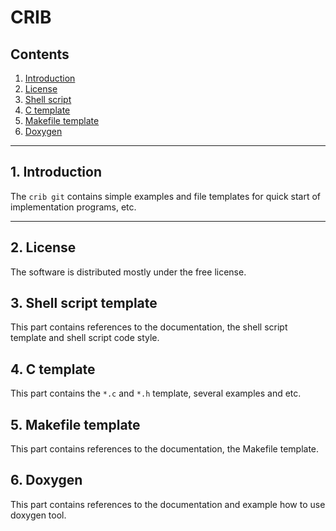 # CRIB

## Contents
1. [Introduction](#1-introduction)
2. [License](#2-license)
3. [Shell script](#3-shell-script-template)
4. [C template](#4-c-template)
5. [Makefile template](#5-makefile-template)
6. [Doxygen](#6-doxygen)

---
## 1. Introduction
The `crib git` contains simple examples and file templates for quick start of
implementation programs, etc.

---
## 2. License
The software is distributed mostly under the free license.

## 3. Shell script template
This part contains references to the documentation, the shell script template
and shell script code style.

## 4. C template
This part contains the `*.c` and `*.h` template, several examples and etc.

## 5. Makefile template
This part contains references to the documentation, the Makefile template.

## 6. Doxygen
This part contains references to the documentation and example how to use
doxygen tool.

[Shell]: (shell/README.md)


